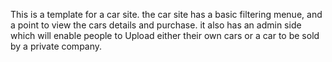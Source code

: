 This is a template for a car site. the car site has a basic filtering menue, and a point to view the cars details and purchase. it also has an admin side which will enable people to Upload either their own cars or a car to be sold by a private company.
